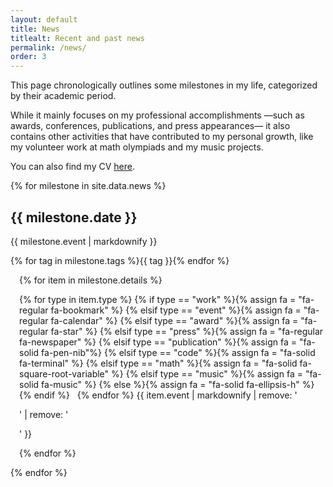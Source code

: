 ```yaml
---
layout: default
title: News
titlealt: Recent and past news
permalink: /news/
order: 3
---
```


This page chronologically outlines some milestones in my life, categorized by their academic period.

While it mainly focuses on my professional accomplishments —such as awards, conferences, publications, and press appearances— it also contains other activities that have contributed to my personal growth, like my volunteer work at math olympiads and my music projects.

You can also find my CV [here](/assets/RubioMadrigalCelia_cv.pdf).

{% for milestone in site.data.news %}

## {{ milestone.date }}

{{ milestone.event | markdownify }}

<div style="display: flex; flex-wrap: wrap;">
  {% for tag in milestone.tags %}
    <span class="tags"> 
     <span class="fa-solid fa-tag"></span>
     {{ tag }}
    </span>
  {% endfor %}
</div>

<ul style="list-style-type: none; padding-inline-start: 1em;">
{% for item in milestone.details %}
<li style="margin-block-start: 1em; margin-block-end: 1em;">
    {% for type in item.type %}
    {% if type == "work" %}{% assign fa = "fa-regular fa-bookmark" %}
    {% elsif type == "event" %}{% assign fa = "fa-regular fa-calendar" %}
    {% elsif type == "award" %}{% assign fa = "fa-regular fa-star" %}
    {% elsif type == "press" %}{% assign fa = "fa-regular fa-newspaper" %}
    {% elsif type == "publication" %}{% assign fa = "fa-solid fa-pen-nib"%}
    {% elsif type == "code" %}{% assign fa = "fa-solid fa-terminal" %}
    {% elsif type == "math" %}{% assign fa = "fa-solid fa-square-root-variable" %}
    {% elsif type == "music" %}{% assign fa = "fa-solid fa-music" %}
    {% else %}{% assign fa = "fa-solid fa-ellipsis-h" %}{% endif %}
    <span style="border: 1px solid var(--color-text); padding: 4px; border-radius: 5px; font-size: 0.6em; 
    vertical-align: middle; min-width: 13px; text-align: center;" class="{{ fa }}"></span>
  {% endfor %} 
  {{ item.event | markdownify | remove: '<p>' | remove: '</p>' }}
</li>
{% endfor %}
</ul>
{% endfor %}
